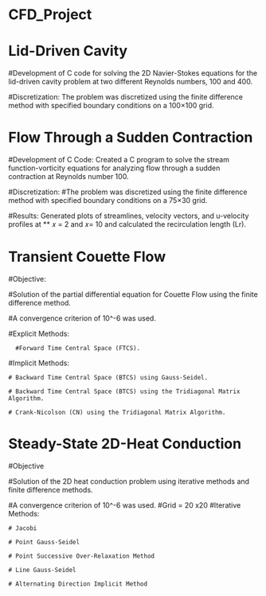 # CFD_Project

# Lid-Driven Cavity
#Development of C code for solving the 2D Navier-Stokes equations for the lid-driven cavity problem at two different Reynolds numbers, 100 and 400.

#Discretization: The problem was discretized using the finite difference method with specified boundary conditions on a 100×100 grid.


# Flow Through a Sudden Contraction
#Development of C Code: Created a C program to solve the stream function-vorticity equations for analyzing flow through a sudden contraction at Reynolds number 100.

#Discretization: 
#The problem was discretized using the finite difference method with specified boundary conditions on a 75×30 grid.

#Results: Generated plots of streamlines, velocity vectors, and u-velocity profiles at **
𝑥 = 2 and  𝑥= 10 and calculated the recirculation length (Lr).

# Transient Couette Flow
#Objective: 

#Solution of the partial differential equation for Couette Flow using the finite difference method.

#A convergence criterion of 10^-6 was used.
  
  #Explicit Methods:
      
      #Forward Time Central Space (FTCS).
  
  #Implicit Methods:
    
    # Backward Time Central Space (BTCS) using Gauss-Seidel.
    
    # Backward Time Central Space (BTCS) using the Tridiagonal Matrix Algorithm.
    
    # Crank-Nicolson (CN) using the Tridiagonal Matrix Algorithm.

# Steady-State 2D-Heat Conduction 

#Objective

#Solution of the 2D heat conduction problem using iterative methods and finite difference methods.

#A convergence criterion of 10^-6 was used.
#Grid = 20 x20
#Iterative Methods:
    
    # Jacobi
    
    # Point Gauss-Seidel
  
    # Point Successive Over-Relaxation Method
  
    # Line Gauss-Seidel
  
    # Alternating Direction Implicit Method

